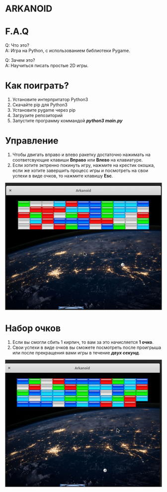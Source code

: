 <h1>ARKANOID</h1>
<h1>F.A.Q</h1>

Q: Что это? <br>
A: Игра на Python, с использованием библиотеки Pygame.

Q: Зачем это? <br>
A: Научиться писать простые 2D игры.

<h1>Как поиграть?</h1>

  1. Установите интерпритатор Python3
  2. Скачайте pip для Python3
  3. Установите pygame через pip
  4. Загрузите репозиторий
  5. Запустите программу коммандой ***python3 main.py***

<h1>Управление</h1>

  1. Чтобы двигать вправо и влево ракетку достаточно нажимать на соответсвующие клавиши **Вправо** или **Влево** на клавиатуре.
  2. Если хотите эктренно покинуть игру, нажмите на крестик окошка, если же хотите завершить процесс игры и посмотреть на свои успехи в виде очков, то нажмите клавишу **Esc**.

<p align="center"><img src="https://github.com/KiryuxaMC/Arkanoid/blob/master/Arkanoid_Im/moving.gif"></p>

<h1>Набор очков</h1>

  1. Если вы смогли сбить 1 кирпич, то вам за это начисляется **1 очко**.
  2. Свои успехи в виде очков вы сможете посмотреть после проигрыша или после прекращения вами игры в течение ***двух секунд***.

<p align="center"><img src="https://github.com/KiryuxaMC/Arkanoid/blob/master/Arkanoid_Im/game_over.gif"></p>